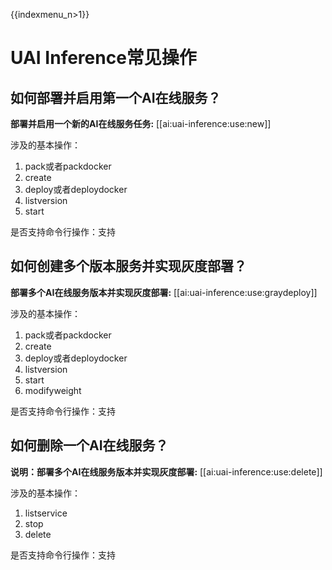 {{indexmenu_n>1}}

# UAI Inference常见操作

## 如何部署并启用第一个AI在线服务？
**部署并启用一个新的AI在线服务任务:** [[ai:uai-inference:use:new]]

涉及的基本操作：
1. pack或者packdocker 
2. create 
3. deploy或者deploydocker 
4. listversion 
5. start 

是否支持命令行操作：支持

## 如何创建多个版本服务并实现灰度部署？
**部署多个AI在线服务版本并实现灰度部署:** [[ai:uai-inference:use:graydeploy]]

涉及的基本操作：
1. pack或者packdocker 
2. create 
3. deploy或者deploydocker 
4. listversion 
5. start 
6. modifyweight 

是否支持命令行操作：支持

## 如何删除一个AI在线服务？
**说明：部署多个AI在线服务版本并实现灰度部署:** [[ai:uai-inference:use:delete]]

涉及的基本操作：
1. listservice 
2. stop 
3. delete 

是否支持命令行操作：支持

